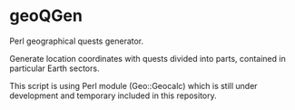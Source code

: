 # geoQGen

Perl geographical quests generator.

Generate location coordinates with quests divided into parts, contained in particular Earth sectors.

This script is using Perl module (Geo::Geocalc) which is still under development and temporary included in this repository.

